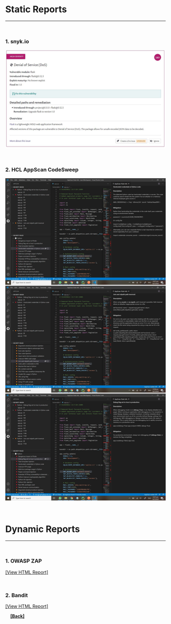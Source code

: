 # Static Reports
---
&nbsp; 
### 1.  snyk.io
![](Vulnerable_Reports/App.synk.io/Report.jpeg)

&nbsp; 
### 2.  HCL AppScan CodeSweep 
![](Vulnerable_Reports/HCL_AppScan_CodeSweep/Report(1).jpeg) <br/>
![](Vulnerable_Reports/HCL_AppScan_CodeSweep/Report(2).jpeg) <br/>
![](Vulnerable_Reports/HCL_AppScan_CodeSweep/Report(3).jpeg) <br/>

&nbsp; 
# Dynamic Reports
---
&nbsp; 
### 1.  OWASP ZAP 
[[View HTML Report]](Vulnerable_Reports/OwaspZapScan.html)

&nbsp; 
### 2.  Bandit 
[[View HTML Report]](Vulnerable_Reports/Bandit.html)

&nbsp; 
&nbsp; 
**[[Back]](./index.md)**
